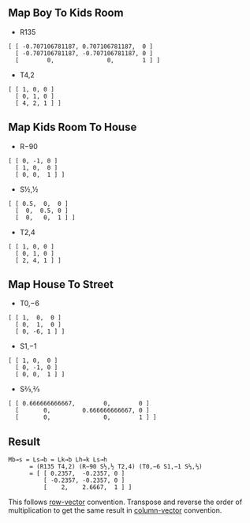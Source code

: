 ## Map Boy To Kids Room

* R135
```
[ [ -0.707106781187, 0.707106781187,  0 ]
  [ -0.707106781187, -0.707106781187, 0 ]
  [        0,               0,        1 ] ]
```
* T4,2
```
[ [ 1, 0, 0 ]
  [ 0, 1, 0 ]
  [ 4, 2, 1 ] ]
```

## Map Kids Room To House
* R−90
```
[ [ 0, -1, 0 ]
  [ 1, 0,  0 ]
  [ 0, 0,  1 ] ]
```
* S½,½
```
[ [ 0.5,  0,  0 ]
  [  0,  0.5, 0 ]
  [  0,   0,  1 ] ]
```
* T2,4
```
[ [ 1, 0, 0 ]
  [ 0, 1, 0 ]
  [ 2, 4, 1 ] ]
```

## Map House To Street
* T0,−6
```
[ [ 1,  0,  0 ]
  [ 0,  1,  0 ]
  [ 0, -6, 1 ] ]
```
* S1,−1
```
[ [ 1, 0,  0 ]
  [ 0, -1, 0 ]
  [ 0, 0,  1 ] ]
```
* S⅔,⅔
```
[ [ 0.666666666667,        0,        0 ]
  [       0,         0.666666666667, 0 ]
  [       0,               0,        1 ] ]
```

## Result

```
Mb→s = Ls→b = Lk→b Lh→k Ls→h
      = (R135 T4,2) (R−90 S½,½ T2,4) (T0,−6 S1,−1 S⅔,⅔)
      = [ [ 0.2357,  -0.2357, 0 ]
          [ -0.2357, -0.2357, 0 ]
          [    2,    2.6667,  1 ] ]
```

This follows [row-vector](http://en.wikipedia.org/wiki/Row_vector) convention. Transpose and reverse the order of multiplication to get the same result in [column-vector](http://en.wikipedia.org/wiki/Column_vector) convention.
